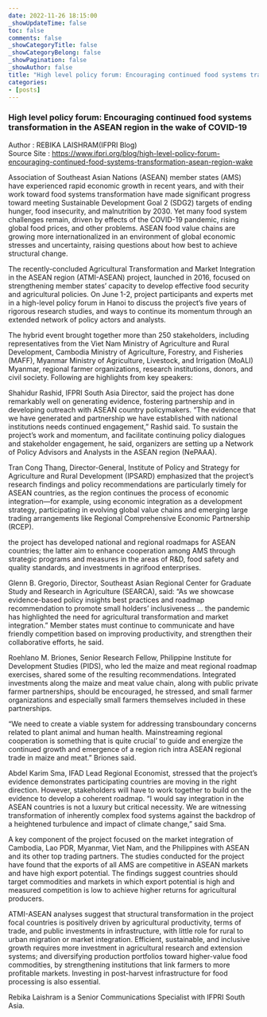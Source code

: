```yaml
---
date: 2022-11-26 18:15:00
_showUpdateTime: false
toc: false
comments: false
_showCategoryTitle: false
_showCategoryBelong: false
_showPagination: false
_showAuthor: false
title: "High level policy forum: Encouraging continued food systems transformation in the ASEAN region in the wake of COVID-19"
categories:
- [posts]
---
```

<article id="events_blog">
    <h3 class="post_flex_center_center">
        High level policy forum: Encouraging continued food systems transformation in the ASEAN region in the wake of COVID-19
    </h3>
    <section class="article_description">
        <div>
            <span class="p_bold">
                Author
            </span>
            <span>
                : REBIKA LAISHRAM(IFPRI Blog)
            </span>
        </div>
        <div>
            <span class="p_bold">
                Source Site
            </span>
            <span>
                : <a target="_blank" href="https://www.ifpri.org/blog/high-level-policy-forum-encouraging-continued-food-systems-transformation-asean-region-wake">
                    https://www.ifpri.org/blog/high-level-policy-forum-encouraging-continued-food-systems-transformation-asean-region-wake
                </a>
            </span>
        </div>
    </section>
    <p>
        Association of Southeast Asian Nations (ASEAN) member states (AMS) have experienced rapid economic growth in recent years, and with their work toward food systems transformation have made significant progress toward meeting Sustainable Development Goal 2 (SDG2) targets of ending hunger, food insecurity, and malnutrition by 2030. Yet many food system challenges remain, driven by effects of the COVID-19 pandemic, rising global food prices, and other problems. ASEAN food value chains are growing more internationalized in an environment of global economic stresses and uncertainty, raising questions about how best to achieve structural change.
    </p>
    <p>
        The recently-concluded Agricultural Transformation and Market Integration in the ASEAN region (ATMI-ASEAN) project, launched in 2016, focused on strengthening member states’ capacity to develop effective food security and agricultural policies. On June 1-2, project participants and experts met in a high-level policy forum in Hanoi to discuss the project’s five years of rigorous research studies, and ways to continue its momentum through an extended network of policy actors and analysts.
    </p>
    <p>
        The hybrid event brought together more than 250 stakeholders, including representatives from the Viet Nam Ministry of Agriculture and Rural Development, Cambodia Ministry of Agriculture, Forestry, and Fisheries (MAFF), Myanmar Ministry of Agriculture, Livestock, and Irrigation (MoALI) Myanmar, regional farmer organizations, research institutions, donors, and civil society. Following are highlights from key speakers:
    </p>
    <p>
        Shahidur Rashid, IFPRI South Asia Director, said the project has done remarkably well on generating evidence, fostering partnership and in developing outreach with ASEAN country policymakers. “The evidence that we have generated and partnership we have established with national institutions needs continued engagement,” Rashid said. To sustain the project’s work and momentum, and facilitate continuing policy dialogues and stakeholder engagement, he said, organizers are setting up a Network of Policy Advisors and Analysts in the ASEAN region (NePAAA).
    </p>
    <p>
        Tran Cong Thang, Director-General, Institute of Policy and Strategy for Agriculture and Rural Development (IPSARD) emphasized that the project’s research findings and policy recommendations are particularly timely for ASEAN countries, as the region continues the process of economic integration—for example, using economic integration as a development strategy, participating in evolving global value chains and emerging large trading arrangements like Regional Comprehensive Economic Partnership (RCEP).
    </p>
    <p>
        the project has developed national and regional roadmaps for ASEAN countries; the latter aim to enhance cooperation among AMS through strategic programs and measures in the areas of R&D, food safety and quality standards, and investments in agrifood enterprises.
    </p>
    <p>
        Glenn B. Gregorio, Director, Southeast Asian Regional Center for Graduate Study and Research in Agriculture (SEARCA), said: “As we showcase evidence-based policy insights best practices and roadmap recommendation to promote small holders’ inclusiveness … the pandemic has highlighted the need for agricultural transformation and market integration.” Member states must continue to communicate and have friendly competition based on improving productivity, and strengthen their collaborative efforts, he said.
    </p>
    <p>
        Roehlano M. Briones, Senior Research Fellow, Philippine Institute for Development Studies (PIDS), who led the maize and meat regional roadmap exercises, shared some of the resulting recommendations. Integrated investments along the maize and meat value chain, along with public private farmer partnerships, should be encouraged, he stressed, and small farmer organizations and especially small farmers themselves included in these partnerships.
    </p>
    <p>
        “We need to create a viable system for addressing transboundary concerns related to plant animal and human health. Mainstreaming regional cooperation is something that is quite crucial’ to guide and energize the continued growth and emergence of a region rich intra ASEAN regional trade in maize and meat.” Briones said.
    </p>
    <p>
        Abdel Karim Sma, IFAD Lead Regional Economist, stressed that the project’s evidence demonstrates participating countries are moving in the right direction. However, stakeholders will have to work together to build on the evidence to develop a coherent roadmap.
“I would say integration in the ASEAN countries is not a luxury but critical necessity. We are witnessing transformation of inherently complex food systems against the backdrop of a heightened turbulence and impact of climate change,” said Sma.
    </p>
    <p>
        A key component of the project focused on the market integration of Cambodia, Lao PDR, Myanmar, Viet Nam, and the Philippines with ASEAN and its other top trading partners. The studies conducted for the project have found that the exports of all AMS are competitive in ASEAN markets and have high export potential. The findings suggest countries should target commodities and markets in which export potential is high and measured competition is low to achieve higher returns for agricultural producers.
    </p>
    <p>
        ATMI-ASEAN analyses suggest that structural transformation in the project focal countries is positively driven by agricultural productivity, terms of trade, and public investments in infrastructure, with little role for rural to urban migration or market integration. Efficient, sustainable, and inclusive growth requires more investment in agricultural research and extension systems; and diversifying production portfolios toward higher-value food commodities, by strengthening institutions that link farmers to more profitable markets. Investing in post-harvest infrastructure for food processing is also essential.
    </p>
    <p>Rebika Laishram is a Senior Communications Specialist with IFPRI South Asia.</p>
</article>
